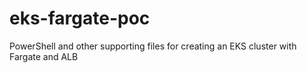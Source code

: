 # eks-fargate-poc
PowerShell and other supporting files for creating an EKS cluster with Fargate and ALB
